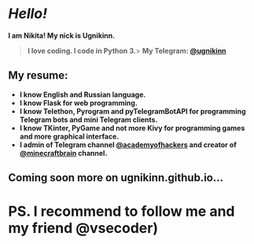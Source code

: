 # *__Hello!__*
__I am Nikita! My nick is Ugnikinn.__
> __I love coding. I code in Python 3.__>
__My Telegram: [@ugnikinn](https://t.me/ugnikinn/)__
## My resume:
 - __I know English and Russian language.__
 - __I know Flask for web programming.__
 - __I know Telethon, Pyrogram and pyTelegramBotAPI for programming Telegram bots and mini Telegram clients.__ 
 - __I know TKinter, PyGame and not more Kivy for programming games and more graphical interface.__
 - __I admin of Telegram channel [@academyofhackers](https://t.me/academyofhackers/) and creator of [@minecraftbrain](https://t.me/minecraftbrain/) channel.__
## Coming soon more on ugnikinn.github.io...
# PS. I recommend to follow me and my friend @vsecoder)
